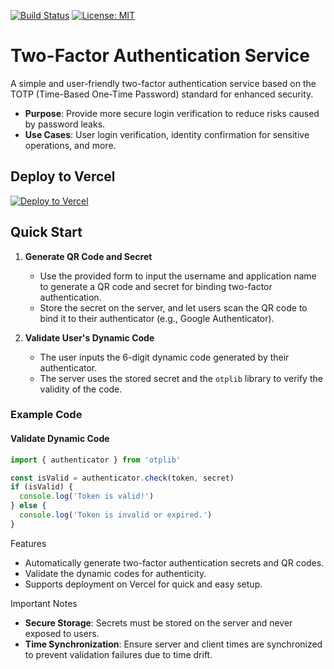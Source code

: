 [![Build Status](https://github.com/YourUsername/two-factor-auth/actions/workflows/coverage.workflow.yml/badge.svg)](https://github.com/YourUsername/two-factor-auth/actions/workflows/coverage.workflow.yml) [![License: MIT](https://img.shields.io/badge/License-MIT-yellow.svg)](https://opensource.org/licenses/MIT)

# Two-Factor Authentication Service

A simple and user-friendly two-factor authentication service based on the TOTP (Time-Based One-Time Password) standard for enhanced security.

- **Purpose**: Provide more secure login verification to reduce risks caused by password leaks.
- **Use Cases**: User login verification, identity confirmation for sensitive operations, and more.

## Deploy to Vercel

[![Deploy to Vercel](https://vercel.com/button)](https://vercel.com/new/clone?repository-url=https%3A%2F%2Fgithub.com%2FYourUsername%2Ftwo-factor-auth)

## Quick Start

1. **Generate QR Code and Secret**

   - Use the provided form to input the username and application name to generate a QR code and secret for binding two-factor authentication.
   - Store the secret on the server, and let users scan the QR code to bind it to their authenticator (e.g., Google Authenticator).

2. **Validate User's Dynamic Code**
   - The user inputs the 6-digit dynamic code generated by their authenticator.
   - The server uses the stored secret and the `otplib` library to verify the validity of the code.

### Example Code

#### Validate Dynamic Code

```typescript
import { authenticator } from 'otplib'

const isValid = authenticator.check(token, secret)
if (isValid) {
  console.log('Token is valid!')
} else {
  console.log('Token is invalid or expired.')
}
```

Features

- Automatically generate two-factor authentication secrets and QR codes.
- Validate the dynamic codes for authenticity.
- Supports deployment on Vercel for quick and easy setup.

Important Notes

- **Secure Storage**: Secrets must be stored on the server and never exposed to users.
- **Time Synchronization**: Ensure server and client times are synchronized to prevent validation failures due to time drift.

